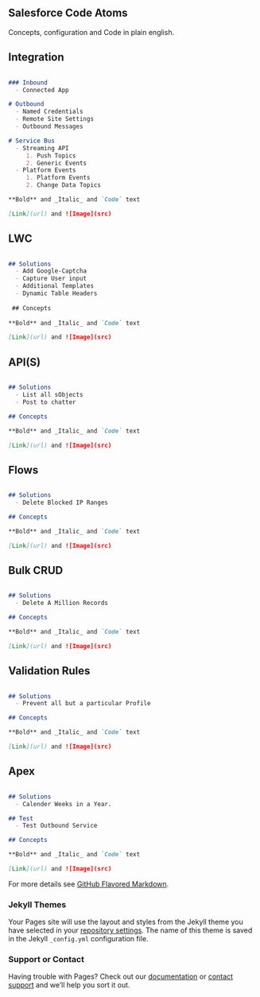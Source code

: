 ## Salesforce Code Atoms
Concepts, configuration and Code in plain english. 

## Integration
```markdown

### Inbound
  - Connected App

# Outbound
  - Named Credentials
  - Remote Site Settings
  - Outbound Messages

# Service Bus
  - Streaming API
     1. Push Topics
     2. Generic Events
  - Platform Events
     1. Platform Events
     2. Change Data Topics

**Bold** and _Italic_ and `Code` text

[Link](url) and ![Image](src)
```

## LWC
```markdown

## Solutions
  - Add Google-Captcha
  - Capture User input
  - Additional Templates
  - Dynamic Table Headers
  
 ## Concepts 
  
**Bold** and _Italic_ and `Code` text

[Link](url) and ![Image](src)
```

## API(S)
```markdown

## Solutions
  - List all sObjects
  - Post to chatter

## Concepts 

**Bold** and _Italic_ and `Code` text

[Link](url) and ![Image](src)
```



## Flows
```markdown

## Solutions
  - Delete Blocked IP Ranges

## Concepts 

**Bold** and _Italic_ and `Code` text

[Link](url) and ![Image](src)
```

## Bulk CRUD
```markdown

## Solutions
  - Delete A Million Records

## Concepts 

**Bold** and _Italic_ and `Code` text

[Link](url) and ![Image](src)
```

## Validation Rules
```markdown

## Solutions
  - Prevent all but a particular Profile

## Concepts 

**Bold** and _Italic_ and `Code` text

[Link](url) and ![Image](src)
```

## Apex
```markdown

## Solutions
  - Calender Weeks in a Year. 

## Test
  - Test Outbound Service

## Concepts 

**Bold** and _Italic_ and `Code` text

[Link](url) and ![Image](src)
```

For more details see [GitHub Flavored Markdown](https://guides.github.com/features/mastering-markdown/).

### Jekyll Themes

Your Pages site will use the layout and styles from the Jekyll theme you have selected in your [repository settings](https://github.com/Ice-Wind-Air/Salesforce-Code/settings). The name of this theme is saved in the Jekyll `_config.yml` configuration file.

### Support or Contact

Having trouble with Pages? Check out our [documentation](https://docs.github.com/categories/github-pages-basics/) or [contact support](https://github.com/contact) and we’ll help you sort it out.
